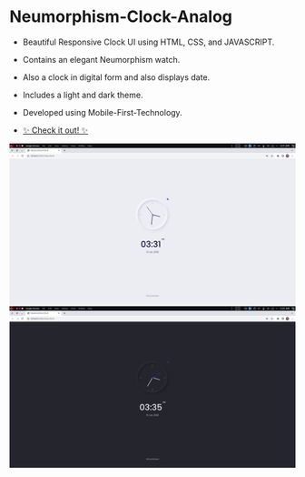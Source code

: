 # Neumorphism-Clock-Analog

- Beautiful Responsive Clock UI using HTML, CSS, and JAVASCRIPT.
- Contains an elegant Neumorphism watch.
- Also a clock in digital form and also displays date.
- Includes a light and dark theme.
- Developed using Mobile-First-Technology.



- <a href="https://courageous-phoenix-d7afb0.netlify.app/">✨ Check it out! ✨</a>



<a href="#"><img src="assets/ss1.png" width=1390px ></a>
<a href="#"><img src="assets/ss2.png" width=1390px ></a>
